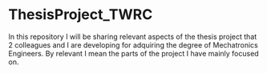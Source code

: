 # ThesisProject_TWRC

In this repository I will be sharing relevant aspects of the thesis project that 2 colleagues and I are developing for adquiring the degree of Mechatronics Engineers. By relevant I mean the parts of the project I have mainly focused on.
